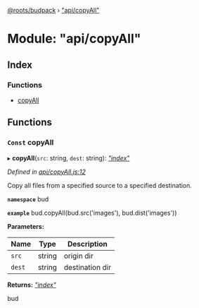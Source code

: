 [@roots/budpack](../globals.md) › ["api/copyAll"](_api_copyall_.md)

# Module: "api/copyAll"

## Index

### Functions

* [copyAll](_api_copyall_.md#const-copyall)

## Functions

### `Const` copyAll

▸ **copyAll**(`src`: string, `dest`: string): *["index"](_index_.md)*

*Defined in [api/copyAll.js:12](https://github.com/roots/bud-support/blob/49a29fe/src/budpack/builder/api/copyAll.js#L12)*

Copy all files from a specified source to a specified destination.

**`namespace`** bud

**`example`** bud.copyAll(bud.src('images'), bud.dist('images'))

**Parameters:**

Name | Type | Description |
------ | ------ | ------ |
`src` | string | origin dir |
`dest` | string | destination dir |

**Returns:** *["index"](_index_.md)*

bud

